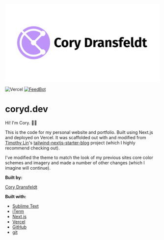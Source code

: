 ![Cory Dransfeldt](/public/static/images/social-card.png)

![Vercel](https://vercelbadge.vercel.app/api/cdransf/coryd.dev) [![FeedBot](https://github.com/cdransf/coryd.dev/actions/workflows/mastofeedbot.yml/badge.svg)](https://github.com/cdransf/coryd.dev/actions/workflows/mastofeedbot.yml)

# coryd.dev

Hi! I'm Cory. 👋🏻

This is the code for my personal website and portfolio. Built using Next.js and deployed on Vercel. It was scaffolded out with and modified from [Timothy Lin](https://github.com/timlrx)'s [tailwind-nextjs-starter-blog](https://github.com/timlrx/tailwind-nextjs-starter-blog) project (which I highly recommend checking out).

I've modified the theme to match the look of my previous sites core color schemes and imagery and made a number of other changes (which I imagine will continue).

**Built by:**

[Cory Dransfeldt](mailto:fun.song5595@coryd.dev)

**Built with:**

-   [Sublime Text](https://sublimetext.com)
-   [iTerm](https://iterm2.com)
-   [Next.js](https://nextjs.org)
-   [Vercel](https://vercel.com)
-   [GitHub](https://github.com)
-   [git](https://git-scm.com)

